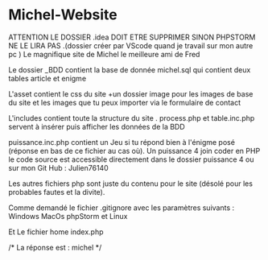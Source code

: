 # Michel-Website

ATTENTION LE DOSSIER .idea DOIT ETRE SUPPRIMER SINON PHPSTORM NE LE LIRA PAS .(dossier créer par VScode quand je travail sur mon autre pc )
Le magnifique site de Michel le meilleure ami de Fred

Le dossier _BDD contient la base de donnée michel.sql qui contient deux tables article et enigme

L'asset contient le css du site +un dossier image pour les images de base du site et les images que tu peux importer via le formulaire de contact

L'includes contient toute la structure du site .
process.php et table.inc.php servent à insérer puis afficher les données de la BDD 

puissance.inc.php contient un Jeu si tu répond bien à l'énigme posé (réponse en bas de ce fichier au cas où).
Un puissance 4 join coder en PHP le code source est accessible directement dans le dossier puissance 4 ou sur mon Git Hub : Julien76140

Les autres fichiers php sont juste du contenu pour le site (désolé pour les probables fautes et la divite).

Comme demandé le fichier .gitignore avec les paramètres suivants : Windows MacOs phpStorm et Linux

Et Le fichier home index.php

/*  La réponse est : michel  */ 
 
